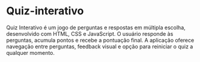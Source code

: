 # Quiz-interativo
Quiz Interativo é um jogo de perguntas e respostas em múltipla escolha, desenvolvido com HTML, CSS e JavaScript. O usuário responde às perguntas, acumula pontos e recebe a pontuação final. A aplicação oferece navegação entre perguntas, feedback visual e opção para reiniciar o quiz a qualquer momento.
